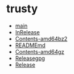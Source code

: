 trusty
========================

- [main](main)
- [InRelease](InRelease)
- [Contents-amd64bz2](Contents-amd64bz2)
- [READMEmd](READMEmd)
- [Contents-amd64gz](Contents-amd64gz)
- [Releasegpg](Releasegpg)
- [Release](Release)
